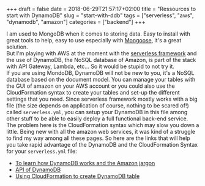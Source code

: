 +++ 
draft = false
date = 2018-06-29T21:57:17+02:00
title = "Ressources to start with DynamoDB"
slug = "start-with-ddb" 
tags = ["serverless", "aws", "dynamodb", "amazon"]
categories = ["backend"]
+++

I am used to MongoDB when it comes to storing data. Easy to install with great tools to help, easy to use especially with [Mongoose](http://mongoosejs.com/), it's a great solution.  
But I'm playing with AWS at the moment with the [serverless framework](http://www.serverless.com) and the use of DynamoDB, the NoSQL database of Amazon, is part of the stack with API Gateway, Lambda, etc... So it would be stupid to not try it.  
If you are using MondoDB, DynamoDB will not be new to you, it's a NoSQL database based on the document model. You can manage your tables with the GUI of amazon on your AWS account or you could also use the CloudFormation syntax to create your tables and set-up the different settings that you need. Since serverless framework mostly works with a big file (the size depends on application of course, nothing to be scared of!) called `serverless.yml`, you can setup your DynamoDB in this file among other stuff to be able to easily deploy a full functional back-end service.  
The problem here is the CloudFormation syntax which may slow you down a little. Being new with all the amazon web services, it was kind of a struggle to find my way among all these pages. So here are the links that will help you take rapid advantage of the DynamoDB and the CloudFormation Syntax for your `serverless.yml` file:

* [To learn how DynamoDB works and the Amazon jargon](https://www.dynamodbguide.com/)
* [API of DynamoDB](https://docs.aws.amazon.com/amazondynamodb/latest/APIReference/API_CreateTable.html)
* [Using CloudFormation to create DynamoDB table](https://docs.aws.amazon.com/AWSCloudFormation/latest/UserGuide/aws-resource-dynamodb-table.html)


